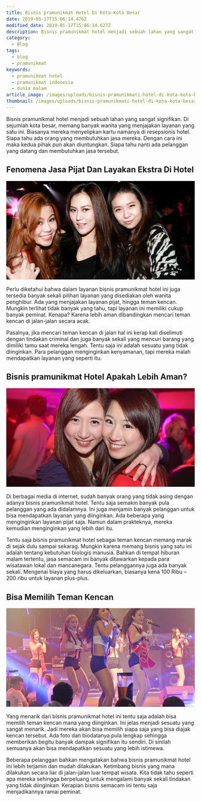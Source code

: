 ```yaml
---
title: Bisnis pramunikmat Hotel Di Kota-Kota Besar
date: 2019-05-17T15:06:14.476Z
modified_date: 2019-05-17T15:06:14.627Z
description: Bisnis pramunikmat hotel menjadi sebuah lahan yang sangat signifikan. Disejumlah kota besar, memang banyak wanita yang menjajakan layanan yang satu ini.
category:
  - Blog
tags:
  - blog
  - pramunikmat
keywords:
  - pramunikmat hotel
  - pramunikmat indonesia
  - dunia malam
article_image: /images/uploads/bisnis-pramunikmati-hotel-di-kota-kota-besar-3.jpg
thumbnail: /images/uploads/bisnis-pramunikmati-hotel-di-kota-kota-besar-2-004.jpg
---
```

Bisnis pramunikmat hotel menjadi sebuah lahan yang sangat signifikan. Di sejumlah kota besar, memang banyak wanita yang menjajakan layanan yang satu ini. Biasanya mereka menyelipkan kartu namanya di resepsionis hotel. Siapa tahu ada orang yang membutuhkan jasa mereka. Dengan cara ini maka kedua pihak pun akan diuntungkan. Siapa tahu nanti ada pelanggan yang datang dan membutuhkan jasa tersebut.



## Fenomena Jasa Pijat Dan Layakan Ekstra Di Hotel

![Bisnis pramunikmat Hotel Di Kota-Kota Besar](/images/uploads/bisnis-pramunikmati-hotel-di-kota-kota-besar-3.jpg)

Perlu diketahui bahwa dalam layanan bisnis pramunikmat hotel ini juga tersedia banyak sekali pilihan layanan yang disediakan oleh wanita penghibur. Ada yang menjajakan layanan pijat, hingga teman kencan. Mungkin terlihat tidak banyak yang tahu, tapi layanan ini memiliki cukup banyak peminat. Kenapa? Karena lebih aman dibandingkan mencari teman kencan di jalan-jalan secara acak.

Pasalnya, jika mencari teman kencan di jalan hal ini kerap kali diselimuti dengan tindakan criminal dan juga banyak sekali yang mencuri barang yang dimiliki tamu saat mereka lengah. Tentu saja ini adalah sesuatu yang tidak diinginkan. Para pelanggan menginginkan kenyamanan, tapi mereka malah mendapatkan layanan yang seperti itu.



## Bisnis pramunikmat Hotel Apakah Lebih Aman?

![Bisnis pramunikmat Hotel Di Kota-Kota Besar](/images/uploads/bisnis-pramunikmati-hotel-di-kota-kota-besar-2.jpg)

Di berbagai media di internet, sudah banyak orang yang tidak asing dengan adanya bisnis pramunikmat hotel. Tentu saja semakin banyak pula pelanggan yang ada didalamnya. Ini juga menjamin banyak pelanggan untuk bisa mendapatkan layanan yang diinginkan. Ada beberapa yang menginginkan layanan pijat saja. Namun dalam prakteknya, mereka kemudian menginginkan yang lebih dari itu.

Tentu saja bisnis pramunikmat hotel sebagai teman kencan memang marak di sejak dulu sampai sekarag. Mungkin karena memang bisnis yang satu ini adalah tentang kebutuhan biologis manusia. Bahkan di tempat hiburan malam tertentu, jasa semacam ini banyak ditawarkan kepada para wisatawan lokal dan mancanegara. Tentu pelanggannya juga ada banyak sekali. Mengenai biaya yang harus dikeluarkan, biasanya kena 100 Ribu – 200 ribu untuk layanan plus-plus.



## Bisa Memilih Teman Kencan

![Bisnis pramunikmat Hotel Di Kota-Kota Besar](/images/uploads/bisnis-pramunikmati-hotel-di-kota-kota-besar-1.jpg)

Yang menarik dari bisnis pramunikmat hotel ini tentu saja adalah bisa memilih teman kencan mana yang diinginkan. Ini jelas menjadi sesuatu yang sangat menarik. Jadi mereka akan bisa memilih siapa saja yang bisa diajak kencan tersebut. Ada foto dan biodatanya pula lengkap sehingga memberikan begitu banyak dampak signifikan itu sendiri. Di sinilah semuanya akan bisa mendapatkan sesuatu yang lebih istimewa.

Beberapa pelanggan bahkan mengatakan bahwa bisnis pramunikmat hotel ini lebih terjamin dan mudah dilakukan. Ketimbang bisnis yang mana dilakukan secara liar di jalan-jalan luar tempat wisata. Kita tidak tahu seperti apa mereka sehingga berpeluang untuk mengalami banyak sekali tindakan yang tidak diinginkan. Kerapian bisnis semacam ini tentu saja menjadikannya ramai peminat.

